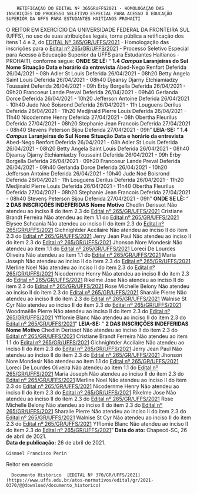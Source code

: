        RETIFICAÇÃO DO EDITAL Nº 365GRUFFS2021 - HOMOLOGAÇÃO DAS INSCRIÇÕES DO PROCESSO SELETIVO ESPECIAL PARA ACESSO À EDUCAÇÃO SUPERIOR DA UFFS PARA ESTUDANTES HAITIANOS PROHAITI  

 O REITOR EM EXERCÍCIO DA UNIVERSIDADE FEDERAL DA FRONTEIRA SUL (UFFS), no uso de suas atribuições legais, torna pública a retificação dos itens 1.4 e 2, do [EDITAL Nº 365/GR/UFFS/2021](https://www.uffs.edu.br/atos-normativos/edital/gr/2021-0365) - Homologação das inscrições para o [Edital nº 265/GR/UFFS/2021](https://www.uffs.edu.br/atos-normativos/edital/gr/2021-0265) - Processo Seletivo Especial para Acesso à Educação Superior da UFFS para Estudantes Haitianos - PROHAITI, conforme segue:   **ONDE SE LÊ:** “ **1.4 *Campus*  Laranjeiras do Sul**     **Nome**   **Situação**   **Data e horário da entrevista**     Abed-Nego Renfort   Deferida   26/04/2021 - 08h     Adler St Louis   Deferida   26/04/2021 - 08h20     Betty Angela Saint Louis   Deferida   26/04/2021 - 08h40     Djeansy Djarny Etchiamiadzy Toussaint   Deferida   26/04/2021 - 09h     Erby Borgella   Deferida   26/04/2021 - 09h20     Francoeur Lande Preval   Deferida   26/04/2021 - 09h40     Gerlanda Dorce   Deferida   26/04/2021 - 10h20     Jefferson Antoine   Deferida   26/04/2021 - 10h40     Jude Noé Boisrond   Deferida   26/04/2021 - 11h     Louguens Derilus   Deferida   26/04/2021 - 11h20     Medjinald Pierre Louis   Deferida   26/04/2021 - 11h40     Nicodernme Henry   Deferida   27/04/2021 - 08h     Obertha Fleurilus   Deferida   27/04/2021 - 08h20     Stephanie Jean Francois   Deferida   27/04/2021 - 08h40     Stevens Peterson Bijou   Deferida   27/04/2021 - 09h”       **LEIA-SE:** “ **1.4 *Campus*  Laranjeiras do Sul**     **Nome**   **Situação**   **Data e horário da entrevista**     Abed-Nego Renfort   Deferida   26/04/2021 - 08h     Adler St Louis   Deferida   26/04/2021 - 08h20     Betty Angela Saint Louis   Deferida   26/04/2021 - 08h40     Djeansy Djarny Etchiamiadzy Toussaint   Deferida   26/04/2021 - 09h     Erby Borgella   Deferida   26/04/2021 - 09h20     Francoeur Lande Preval   Deferida   26/04/2021 - 09h40     Gerlanda Dorce   Deferida   26/04/2021 - 10h20     Jefferson Antoine   Deferida   26/04/2021 - 10h40     Jude Noé Boisrond   Deferida   26/04/2021 - 11h     Louguens Derilus   Deferida   26/04/2021 - 11h20     Medjinald Pierre Louis   Deferida   26/04/2021 - 11h40     Obertha Fleurilus   Deferida   27/04/2021 - 08h20     Stephanie Jean Francois   Deferida   27/04/2021 - 08h40     Stevens Peterson Bijou   Deferida   27/04/2021 - 09h”       **ONDE SE LÊ:** “ **2 DAS INSCRIÇÕES INDEFERIDAS**     **Nome**   **Motivo**     Chedlin Derissot   Não atendeu ao inciso II do item 2.3 do [Edital nº 265/GR/UFFS/2021](https://www.uffs.edu.br/atos-normativos/edital/gr/2021-0265)     Cristiane Brandt Ferreira   Não atendeu ao item 1.1 do [Edital nº 265/GR/UFFS/2021](https://www.uffs.edu.br/atos-normativos/edital/gr/2021-0265)     Elysee Schcania   Não atendeu ao inciso II do item 2.3 do [Edital nº 265/GR/UFFS/2021](https://www.uffs.edu.br/atos-normativos/edital/gr/2021-0265)     Gichnightder Accilaire   Não atendeu ao inciso II do item 2.3 do [Edital nº 265/GR/UFFS/2021](https://www.uffs.edu.br/atos-normativos/edital/gr/2021-0265)     Jerry Jean Paul   Não atendeu ao inciso II do item 2.3 do [Edital nº 265/GR/UFFS/2021](https://www.uffs.edu.br/atos-normativos/edital/gr/2021-0265)     Jhonson Nore Mondesir   Não atendeu ao item 1.1 do [Edital nº 265/GR/UFFS/2021](https://www.uffs.edu.br/atos-normativos/edital/gr/2021-0265)     Loreci De Lourdes Oliveira   Não atendeu ao item 1.1 do [Edital nº 265/GR/UFFS/2021](https://www.uffs.edu.br/atos-normativos/edital/gr/2021-0265)     Maria Joseph   Não atendeu ao inciso II do item 2.3 do [Edital nº 265/GR/UFFS/2021](https://www.uffs.edu.br/atos-normativos/edital/gr/2021-0265)     Merline Noel   Não atendeu ao inciso II do item 2.3 do [Edital nº 265/GR/UFFS/2021](https://www.uffs.edu.br/atos-normativos/edital/gr/2021-0265)     Nicodernme Henry   Não atendeu ao inciso II do item 2.3 do [Edital nº 265/GR/UFFS/2021](https://www.uffs.edu.br/atos-normativos/edital/gr/2021-0265)     Rikelme Jose   Não atendeu ao inciso II do item 2.3 do [Edital nº 265/GR/UFFS/2021](https://www.uffs.edu.br/atos-normativos/edital/gr/2021-0265)     Rose Michelle Belony   Não atendeu ao inciso II do item 2.3 do [Edital nº 265/GR/UFFS/2021](https://www.uffs.edu.br/atos-normativos/edital/gr/2021-0265)     Sharalie Pierre   Não atendeu ao inciso II do item 2.3 do [Edital nº 265/GR/UFFS/2021](https://www.uffs.edu.br/atos-normativos/edital/gr/2021-0265)     Walnise St Cyr   Não atendeu ao inciso II do item 2.3 do [Edital nº 265/GR/UFFS/2021](https://www.uffs.edu.br/atos-normativos/edital/gr/2021-0265)     Woodmaëlle Pierre   Não atendeu ao inciso II do item 2.3 do [Edital nº 265/GR/UFFS/2021](https://www.uffs.edu.br/atos-normativos/edital/gr/2021-0265)     Yfflomie Blanc   Não atendeu ao inciso II do item 2.3 do [Edital nº 265/GR/UFFS/2021](https://www.uffs.edu.br/atos-normativos/edital/gr/2021-0265)”       **LEIA-SE:** “ **2 DAS INSCRIÇÕES INDEFERIDAS**     **Nome**   **Motivo**     Chedlin Derissot   Não atendeu ao inciso II do item 2.3 do [Edital nº 265/GR/UFFS/2021](https://www.uffs.edu.br/atos-normativos/edital/gr/2021-0265)     Cristiane Brandt Ferreira   Não atendeu ao item 1.1 do [Edital nº 265/GR/UFFS/2021](https://www.uffs.edu.br/atos-normativos/edital/gr/2021-0265)     Gichnightder Accilaire   Não atendeu ao inciso II do item 2.3 do [Edital nº 265/GR/UFFS/2021](https://www.uffs.edu.br/atos-normativos/edital/gr/2021-0265)     Jerry Jean Paul   Não atendeu ao inciso II do item 2.3 do [Edital nº 265/GR/UFFS/2021](https://www.uffs.edu.br/atos-normativos/edital/gr/2021-0265)     Jhonson Nore Mondesir   Não atendeu ao item 1.1 do [Edital nº 265/GR/UFFS/2021](https://www.uffs.edu.br/atos-normativos/edital/gr/2021-0265)     Loreci De Lourdes Oliveira   Não atendeu ao item 1.1 do [Edital nº 265/GR/UFFS/2021](https://www.uffs.edu.br/atos-normativos/edital/gr/2021-0265)     Maria Joseph   Não atendeu ao inciso II do item 2.3 do [Edital nº 265/GR/UFFS/2021](https://www.uffs.edu.br/atos-normativos/edital/gr/2021-0265)     Merline Noel   Não atendeu ao inciso II do item 2.3 do [Edital nº 265/GR/UFFS/2021](https://www.uffs.edu.br/atos-normativos/edital/gr/2021-0265)     Nicodernme Henry   Não atendeu ao inciso II do item 2.3 do [Edital nº 265/GR/UFFS/2021](https://www.uffs.edu.br/atos-normativos/edital/gr/2021-0265)     Rikelme Jose   Não atendeu ao inciso II do item 2.3 do [Edital nº 265/GR/UFFS/2021](https://www.uffs.edu.br/atos-normativos/edital/gr/2021-0265)     Rose Michelle Belony   Não atendeu ao inciso II do item 2.3 do [Edital nº 265/GR/UFFS/2021](https://www.uffs.edu.br/atos-normativos/edital/gr/2021-0265)     Sharalie Pierre   Não atendeu ao inciso II do item 2.3 do [Edital nº 265/GR/UFFS/2021](https://www.uffs.edu.br/atos-normativos/edital/gr/2021-0265)     Walnise St Cyr   Não atendeu ao inciso II do item 2.3 do [Edital nº 265/GR/UFFS/2021](https://www.uffs.edu.br/atos-normativos/edital/gr/2021-0265)     Yfflomie Blanc   Não atendeu ao inciso II do item 2.3 do [Edital nº 265/GR/UFFS/2021](https://www.uffs.edu.br/atos-normativos/edital/gr/2021-0265)”          **Data do ato:** Chapecó-SC, 26 de abril de 2021.   
 **Data de publicação:**  26 de abril de 2021. 

    Gismael Francisco Perin   
 Reitor em exercício 

      Documento Histórico  [EDITAL Nº 370/GR/UFFS/2021](https://www.uffs.edu.br/atos-normativos/edital/gr/2021-0370/@@download/documento_historico)     
      